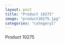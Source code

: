 ```yaml
---
layout: post
title: "Product 10275"
image: "product10275.jpg"
categories: "category1"
---
```

Product 10275
